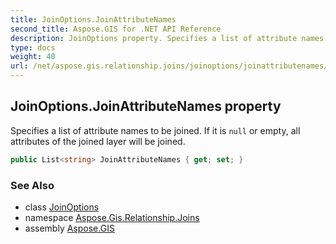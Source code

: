 ```yaml
---
title: JoinOptions.JoinAttributeNames
second_title: Aspose.GIS for .NET API Reference
description: JoinOptions property. Specifies a list of attribute names to be joined. If it is null or empty all attributes of the joined layer will be joined
type: docs
weight: 40
url: /net/aspose.gis.relationship.joins/joinoptions/joinattributenames/
---
```

## JoinOptions.JoinAttributeNames property

Specifies a list of attribute names to be joined. If it is `null` or empty, all attributes of the joined layer will be joined.

```csharp
public List<string> JoinAttributeNames { get; set; }
```

### See Also

* class [JoinOptions](../)
* namespace [Aspose.Gis.Relationship.Joins](../../joinoptions/)
* assembly [Aspose.GIS](../../../)


